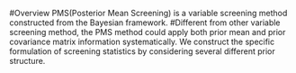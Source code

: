 #Overview
PMS(Posterior Mean Screening) is a variable screening method constructed from the Bayesian framework. #Different from other variable screening method, the PMS method could apply both prior mean and prior covariance matrix information systematically. We construct the specific formulation of screening statistics by considering several different prior structure. 

